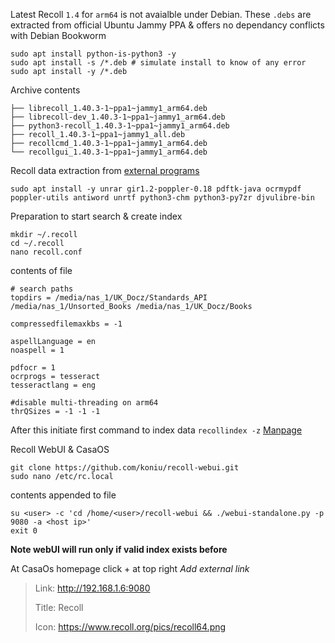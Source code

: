 Latest Recoll `1.4` for `arm64` is not avaialble under Debian. These `.debs` are extracted from official Ubuntu Jammy PPA & offers no dependancy conflicts with Debian Bookworm
```
sudo apt install python-is-python3 -y
sudo apt install -s /*.deb # simulate install to know of any error
sudo apt install -y /*.deb
```
Archive contents
```
├── librecoll_1.40.3-1~ppa1~jammy1_arm64.deb
├── librecoll-dev_1.40.3-1~ppa1~jammy1_arm64.deb
├── python3-recoll_1.40.3-1~ppa1~jammy1_arm64.deb
├── recoll_1.40.3-1~ppa1~jammy1_all.deb
├── recollcmd_1.40.3-1~ppa1~jammy1_arm64.deb
└── recollgui_1.40.3-1~ppa1~jammy1_arm64.deb
```
Recoll data extraction from [external programs](https://www.recoll.org/pages/features.html#doctypes.helpers)
```
sudo apt install -y unrar gir1.2-poppler-0.18 pdftk-java ocrmypdf poppler-utils antiword unrtf python3-chm python3-py7zr djvulibre-bin 
```
Preparation to start search & create index
```
mkdir ~/.recoll
cd ~/.recoll
nano recoll.conf
```
contents of file
```
# search paths
topdirs = /media/nas_1/UK_Docz/Standards_API /media/nas_1/Unsorted_Books /media/nas_1/UK_Docz/Books

compressedfilemaxkbs = -1

aspellLanguage = en
noaspell = 1

pdfocr = 1
ocrprogs = tesseract
tesseractlang = eng

#disable multi-threading on arm64
thrQSizes = -1 -1 -1
```
After this initiate first command to index data `recollindex -z` [Manpage](https://www.recoll.org/manpages/recollindex.1.html)

Recoll WebUI & CasaOS
```
git clone https://github.com/koniu/recoll-webui.git
sudo nano /etc/rc.local
```
contents appended to file
```
su <user> -c 'cd /home/<user>/recoll-webui && ./webui-standalone.py -p 9080 -a <host ip>' 
exit 0
```
**Note webUI will run only if valid index exists before**

At CasaOs homepage click + at top right _Add external link_
> Link: http://192.168.1.6:9080
> 
> Title: Recoll
> 
> Icon: https://www.recoll.org/pics/recoll64.png
